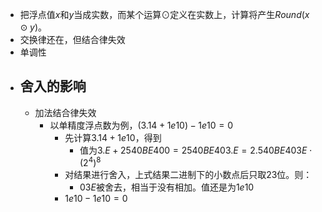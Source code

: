 - 把浮点值$x$和$y$当成实数，而某个运算$\odot$定义在实数上，计算将产生$Round(x \odot y)$。
- 交换律还在，但结合律失效
- 单调性
- ## 舍入的影响
	- 加法结合律失效
		- 以单精度浮点数为例，$(3.14 + 1e10) - 1e10 = 0$
			- 先计算$3.14 + 1e10$，得到
				- 值为$3.E + 2540BE400 = 2540BE403.E = 2.540BE403E \cdot (2^4)^{8}$
			- 对结果进行舍入，上式结果二进制下的小数点后只取23位。则：
				- $03E$被舍去，相当于没有相加。值还是为$1e10$
			- $1e10 - 1e10 = 0$